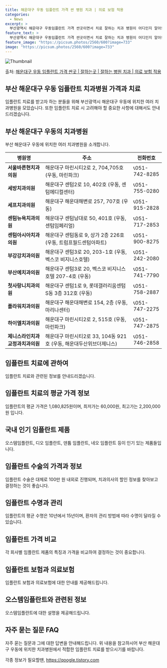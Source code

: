 ```yaml
---
title: 해운대구 우동 임플란트 가격 싼 병원 치과 | 의료 보험 적용
categories:
  - News
excerpt: >
  부산광역시 해운대구 우동임플란트 가격 싼곳이면서 치료 잘하는 치과 병원이 어디인지 알아보도록 하겠습니다. 부산광역시 해운대구 우동에 위치한 서울바른현치과의원 세방치과의원 세프치과의원 센텀뉴욕치과의원 센텀아시아치과의원 부강강치과의원 부산예치과의원 첫사랑니치과의원 플라워치과의원 하이엘치과의원 제니스라인치과교정과치과의원 순서대로 안내 드리며, 임플란트 치료시 신경써야 할 부분 또한 같이 공유 드리겠습니다.2024년 임플란트 가격 살펴보기 👈 클릭임플란트 평균 가격서울바른현치과의원표 내에 있는 전화 번호를 클릭 하시면 서울바른현치과의원로 바로 전화 연결 됩니다.분류주소전화번호치과의원부산광역시 해운대구 마린시티2로 2, 704,705호 (우동, 마린파크)📞051-742-8285로 전화하기서울..
feature_text: >
  부산광역시 해운대구 우동임플란트 가격 싼곳이면서 치료 잘하는 치과 병원이 어디인지 알아보도록 하겠습니다. 부산광역시 해운대구 우동에 위치한 서울바른현치과의원 세방치과의원 세프치과의원 센텀뉴욕치과의원 센텀아시아치과의원 부강강치과의원 부산예치과의원 첫사랑니치과의원 플라워치과의원 하이엘치과의원 제니스라인치과교정과치과의원 순서대로 안내 드리며, 임플란트 치료시 신경써야 할 부분 또한 같이 공유 드리겠습니다.2024년 임플란트 가격 살펴보기 👈 클릭임플란트 평균 가격서울바른현치과의원표 내에 있는 전화 번호를 클릭 하시면 서울바른현치과의원로 바로 전화 연결 됩니다.분류주소전화번호치과의원부산광역시 해운대구 마린시티2로 2, 704,705호 (우동, 마린파크)📞051-742-8285로 전화하기서울..
feature_image: "https://picsum.photos/2560/600?image=733"
image: "https://picsum.photos/2560/600?image=733"
---
```


![Thumbnail](https://img1.daumcdn.net/thumb/R800x0/?scode=mtistory2&fname=https%3A%2F%2Fblog.kakaocdn.net%2Fdn%2FSjZKC%2FbtsGYLutIiq%2FwhllY17N13Ys1bU9fwBmy1%2Fimg.webp)

<p>출처: <a href="https://qoogle.tistory.com/6618" rel="dofollow">해운대구 우동 임플란트 가격 싼곳 | 잘하는곳 | 잘하는 병원 치과 | 의료 보험 적용</a> </p>

## 부산 해운대구 우동 임플란트 치과병원 가격과 치료

임플란트 치료를 받고자 하는 분들을 위해 부산광역시 해운대구 우동에 위치한 여러 치과병원을 모았습니다. 또한 임플란트 치료 시 고려해야 할
중요한 사항에 대해서도 안내드리겠습니다.

## 부산 해운대구 우동의 치과병원

부산 해운대구 우동에 위치한 여러 치과병원을 소개합니다.

병원명 | 주소 | 전화번호  
---|---|---  
**서울바른현치과의원** | 해운대구 마린시티2로 2, 704,705호 (우동, 마린파크) | 📞051-742-8285  
**세방치과의원** | 해운대구 센텀2로 10, 402호 (우동, 센텀메디컬센터) | 📞051-755-0280  
**세프치과의원** | 해운대구 해운대해변로 257, 707호 (우동) | 📞051-915-2828  
**센텀뉴욕치과의원** | 해운대구 센텀남대로 50, 401호 (우동, 센텀임페리얼) | 📞051-717-2853  
**센텀아시아치과의원** | 해운대구 센텀동로 9, 상가 2층 226호 (우동, 트럼프월드센텀아파트) | 📞051-900-8275  
**부강강치과의원** | 해운대구 센텀3로 20, 203-1호 (우동, 벡스코 비지니스호텔) | 📞051-242-2080  
**부산예치과의원** | 해운대구 센텀3로 20, 벡스코 비지니스호텔 207-4호 (우동) | 📞051-741-7790  
**첫사랑니치과의원** | 해운대구 센텀1로 9, 롯데갤러리움센텀 S동 3층 312호 (우동) | 📞051-758-2887  
**플라워치과의원** | 해운대구 해운대해변로 154, 2층 (우동, 마리나센터) | 📞051-747-2275  
**하이엘치과의원** | 해운대구 마린시티2로 2, 515호 (우동, 마린파크) | 📞051-747-2875  
**제니스라인치과교정과치과의원** | 해운대구 마린시티2로 33, 104동 921호 (우동, 해운대두산위브더제니스) | 📞051-746-2858  
  
## 임플란트 치료에 관하여

임플란트 치료와 관련된 정보를 안내드리겠습니다.

## 임플란트 치료의 평균 가격 정보

임플란트의 평균 가격은 1,080,825원이며, 최저가는 60,000원, 최고가는 2,200,000원 입니다.

## 국내 인기 임플란트 제품

오스템임플란트, 디오 임플란트, 덴튬 임플란트, 네오 임플란트 등이 인기 있는 제품들입니다.

## 임플란트 수술의 가격과 정보

임플란트 수술은 대체로 100만 원 내외로 진행되며, 치과의사의 할인 정보를 찾아보고 결정하는 것이 좋습니다.

## 임플란트 수명과 관리

임플란트의 평균 수명은 10년에서 15년이며, 환자의 관리 방법에 따라 수명이 달라질 수 있습니다.

## 임플란트 가격 비교

각 회사별 임플란트 제품의 특징과 가격을 비교하여 결정하는 것이 중요합니다.

## 임플란트 보험과 의료보험

임플란트 보험과 의료보험에 대한 안내를 제공해드립니다.

## 오스템임플란트와 관련된 정보

오스템임플란트에 대한 설명을 제공해드립니다.

## 자주 묻는 질문 FAQ

자주 묻는 질문과 그에 대한 답변을 안내해드립니다. 위 내용을 참고하시어 부산 해운대구 우동에 위치한 치과병원에서 적합한 임플란트 치료를
받으시기를 바랍니다.

 

각종 정보가 필요할땐, <a href="https://qoogle.tistory.com" rel="dofollow">https://qoogle.tistory.com</a>


